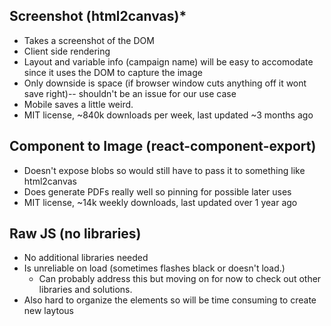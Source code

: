 ## Screenshot (html2canvas)*
* Takes a screenshot of the DOM
* Client side rendering
* Layout and variable info (campaign name) will be easy to accomodate since it uses the DOM to capture the image
* Only downside is space (if browser window cuts anything off it wont save right)-- shouldn't be an issue for our use case
* Mobile saves a little weird.
* MIT license, ~840k downloads per week, last updated ~3 months ago

## Component to Image (react-component-export)
* Doesn't expose blobs so would still have to pass it to something like html2canvas
* Does generate PDFs really well so pinning for possible later uses
* MIT license, ~14k weekly downloads, last updated over 1 year ago

## Raw JS (no libraries)
* No additional libraries needed
* Is unreliable on load (sometimes flashes black or doesn't load.)
  * Can probably address this but moving on for now to check out other libraries and solutions.
* Also hard to organize the elements so will be time consuming to create new laytous
